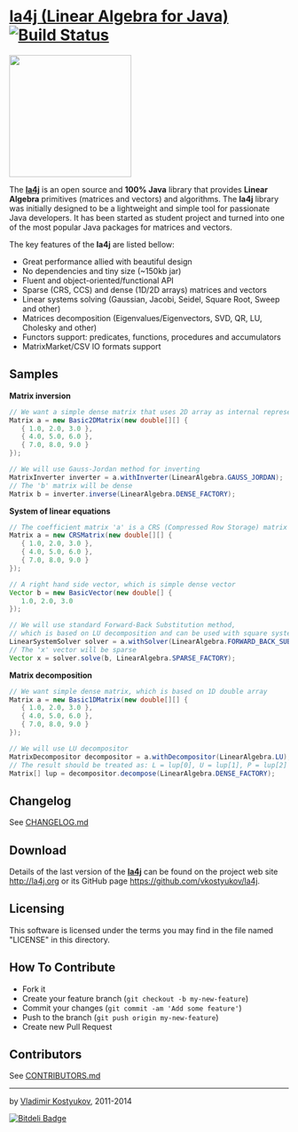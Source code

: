 [la4j (Linear Algebra for Java)](http://la4j.org)  [![Build Status](https://travis-ci.org/vkostyukov/la4j.png?branch=master)](https://travis-ci.org/vkostyukov/la4j)
=============================
<img src="https://raw.github.com/vkostyukov/la4j/master/la4j-logo.png" width="220px" />

The [**la4j**](http://la4j.org) is an open source and **100% Java** library
that provides **Linear Algebra** primitives (matrices and vectors) and algorithms. The **la4j** library was initially
designed to be a lightweight and simple tool for passionate Java developers. It has been started as student project
and turned into one of the most popular Java packages for matrices and vectors.

The key features of the **la4j** are listed bellow:

* Great performance allied with beautiful design
* No dependencies and tiny size (~150kb jar)
* Fluent and object-oriented/functional API
* Sparse (CRS, CCS) and dense (1D/2D arrays) matrices and vectors
* Linear systems solving (Gaussian, Jacobi, Seidel, Square Root, Sweep and other)
* Matrices decomposition (Eigenvalues/Eigenvectors, SVD, QR, LU, Cholesky and other)
* Functors support: predicates, functions, procedures and accumulators
* MatrixMarket/CSV IO formats support


Samples
-------
**Matrix inversion**
```java
// We want a simple dense matrix that uses 2D array as internal representation
Matrix a = new Basic2DMatrix(new double[][] {
   { 1.0, 2.0, 3.0 },
   { 4.0, 5.0, 6.0 },
   { 7.0, 8.0, 9.0 }
});

// We will use Gauss-Jordan method for inverting
MatrixInverter inverter = a.withInverter(LinearAlgebra.GAUSS_JORDAN);
// The 'b' matrix will be dense
Matrix b = inverter.inverse(LinearAlgebra.DENSE_FACTORY);
```
**System of linear equations**
```java
// The coefficient matrix 'a' is a CRS (Compressed Row Storage) matrix
Matrix a = new CRSMatrix(new double[][] {
   { 1.0, 2.0, 3.0 },
   { 4.0, 5.0, 6.0 },
   { 7.0, 8.0, 9.0 }
});

// A right hand side vector, which is simple dense vector
Vector b = new BasicVector(new double[] {
   1.0, 2.0, 3.0
});

// We will use standard Forward-Back Substitution method,
// which is based on LU decomposition and can be used with square systems
LinearSystemSolver solver = a.withSolver(LinearAlgebra.FORWARD_BACK_SUBSTITUTION);
// The 'x' vector will be sparse
Vector x = solver.solve(b, LinearAlgebra.SPARSE_FACTORY);
```
**Matrix decomposition**
```java
// We want simple dense matrix, which is based on 1D double array
Matrix a = new Basic1DMatrix(new double[][] {
   { 1.0, 2.0, 3.0 },
   { 4.0, 5.0, 6.0 },
   { 7.0, 8.0, 9.0 }
});

// We will use LU decompositor
MatrixDecompositor decompositor = a.withDecompositor(LinearAlgebra.LU);
// The result should be treated as: L = lup[0], U = lup[1], P = lup[2]
Matrix[] lup = decompositor.decompose(LinearAlgebra.DENSE_FACTORY);
```

Changelog
------------

See [CHANGELOG.md](https://github.com/vkostyukov/la4j/blob/master/CHANGELOG.md)


Download
--------
 
Details of the last version of the [**la4j**](http://la4j.org) can be found on the
project web site <http://la4j.org> or its GitHub page <https://github.com/vkostyukov/la4j>.


Licensing
---------
 
This software is licensed under the terms you may find in the file 
named "LICENSE" in this directory.

How To Contribute
-----------------

- Fork it
- Create your feature branch (`git checkout -b my-new-feature`)
- Commit your changes (`git commit -am 'Add some feature'`)
- Push to the branch (`git push origin my-new-feature`)
- Create new Pull Request
 
 
Contributors
------------

See [CONTRIBUTORS.md](https://github.com/vkostyukov/la4j/blob/master/CONTRIBUTORS.md)

----
by [Vladimir Kostyukov](http://vkostyukov.ru), 2011-2014


[![Bitdeli Badge](https://d2weczhvl823v0.cloudfront.net/vkostyukov/la4j/trend.png)](https://bitdeli.com/free "Bitdeli Badge")

